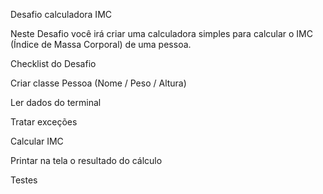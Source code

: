 Desafio calculadora IMC
 
Neste Desafio você irá criar uma calculadora simples para calcular o IMC (Índice de Massa Corporal) de uma pessoa. 

 
Checklist do Desafio

Criar classe Pessoa (Nome / Peso / Altura)​

Ler dados do terminal​

Tratar exceções​

Calcular IMC ​

Printar na tela o resultado do cálculo​

Testes​

